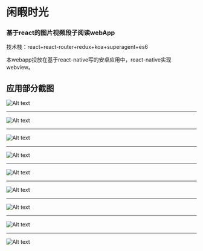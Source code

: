 ﻿<h1>闲暇时光</h1>
<h3>基于react的图片视频段子阅读webApp</h3>

技术栈：react+react-router+redux+koa+superagent+es6

本webapp投放在基于react-native写的安卓应用中，react-native实现webview。

<h2>应用部分截图</h2>

![Alt text](./screenshot/1.png)
*****************************************************************************

![Alt text](./screenshot/2.png)
*****************************************************************************

![Alt text](./screenshot/3.png)
*****************************************************************************

![Alt text](./screenshot/4.png)
*****************************************************************************

![Alt text](./screenshot/5.png)
*****************************************************************************

![Alt text](./screenshot/6.png)
*****************************************************************************

![Alt text](./screenshot/7.png)
*****************************************************************************

![Alt text](./screenshot/8.png)
*****************************************************************************

![Alt text](./screenshot/9.png)
